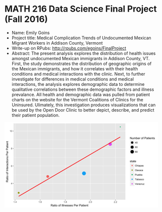 MATH 216 Data Science Final Project (Fall 2016)
================

-   Name: Emily Goins 
-   Project title: Medical Complication Trends of Undocumented Mexican Migrant Workers in Addison County, Vermont
-   Write-up on RPubs: <http://rpubs.com/egoins/FinalProject>
-   Abstract: The present analysis explores the distribution of health issues amongst undocumented Mexican immigrants in Addison County, VT. First, the study demonstrates the distribution of geographic origins of the Mexican immigrants, and how it correlates with their health conditions and medical interactions with the clinic. Next, to further investigate for differences in medical conditions and medical interactions, the analysis explores demographic data to determine qualitative correlations between these demographic factors and illness prevalance. All health and demographic data was pulled from patient charts on the website for the Vermont Coalitions of Clinics for the Uninsured. Ulimately, this investigation produces visualizations that can be used by the Open Door Clinic to better depict, describe, and predict their patient population. 

![](README_files/figure-markdown_github/illnessinteractions.png)

